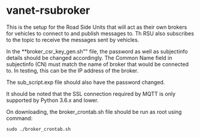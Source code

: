 # vanet-rsubroker

This is the setup for the Road Side Units that will act as their own brokers for vehicles to connect to and publish messages to. Th RSU also subscribes to the topic to receive the messages sent by vehicles.

In the **broker_csr_key_gen.sh"" file, the password as well as subjectinfo details should be changed accordingly. The Common Name field in subjectinfo (CN) must match the name of broker that would be connected to. In testing, this can be the IP address of the broker.


The sub_script.exp file should also have the password changed.

It should be noted that the SSL connection required by MQTT is only supported by Python 3.6.x and lower.

On downloading, the broker_crontab.sh file should be run as root using command:

    sudo ./broker_crontab.sh